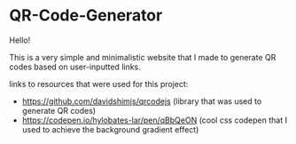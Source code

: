# QR-Code-Generator

Hello!

This is a very simple and minimalistic website that I made to generate QR codes based on user-inputted links. 

links to resources that were used for this project:
- https://github.com/davidshimjs/qrcodejs (library that was used to generate QR codes)
- https://codepen.io/hylobates-lar/pen/qBbQeON (cool css codepen that I used to achieve the background gradient effect) 
